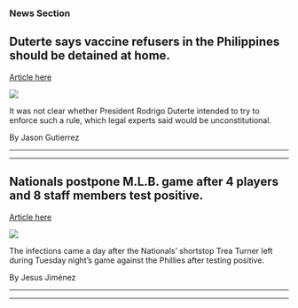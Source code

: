 ### News Section 
Duterte says vaccine refusers in the Philippines should be detained at home.
----------------------------------------------------------------------------

[Article here](https://www.nytimes.com/2021/07/29/world/duterte-philippines-covid-vaccine.html)

[![](https://static01.nyt.com/images/2021/07/29/world/29virus-briefing-philippines/29virus-briefing-philippines-superJumbo-v2.jpg)](https://www.nytimes.com/2021/07/29/world/duterte-philippines-covid-vaccine.html)

It was not clear whether President Rodrigo Duterte intended to try to enforce such a rule, which legal experts said would be unconstitutional.

By Jason Gutierrez

* * *

* * *

Nationals postpone M.L.B. game after 4 players and 8 staff members test positive.
---------------------------------------------------------------------------------

[Article here](https://www.nytimes.com/2021/07/28/world/nationals-covid-positive.html)

[![](https://static01.nyt.com/images/2021/07/28/lens/28virus-briefing-nationals-covid1/merlin_191865432_2c8b39a4-e8ff-4962-97f1-77e16de7b6ea-superJumbo.jpg)](https://www.nytimes.com/2021/07/28/world/nationals-covid-positive.html)

The infections came a day after the Nationals’ shortstop Trea Turner left during Tuesday night’s game against the Phillies after testing positive.

By Jesus Jiménez

* * *

* * *
